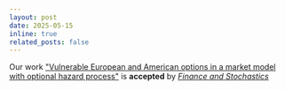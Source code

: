 ```yaml
---
layout: post
date: 2025-05-15
inline: true
related_posts: false
---
```


Our work ["Vulnerable European and American options in a market model with optional hazard process"](https://arxiv.org/abs/2212.12860) is **accepted** by *[Finance and Stochastics](https://link.springer.com/journal/780)*
